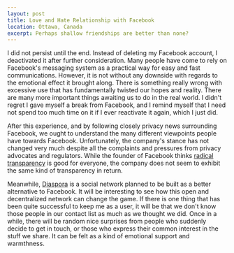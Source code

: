 ```yaml
---
layout: post
title: Love and Hate Relationship with Facebook
location: Ottawa, Canada
excerpt: Perhaps shallow friendships are better than none?
---
```


I did not persist until the end. Instead of deleting my Facebook account, I deactivated it after further consideration. Many people have come to rely on Facebook's messaging system as a practical way for easy and fast communications. However, it is not without any downside with regards to the emotional effect it brought along. There is something really wrong with excessive use that has fundamentally twisted our hopes and reality. There are many more important things awaiting us to do in the real world. I didn't regret I gave myself a break from Facebook, and I remind myself that I need not spend too much time on it if I ever reactivate it again, which I just did.

After this experience, and by following closely privacy news surrounding Facebook, we ought to understand the many different viewpoints people have towards Facebook. Unfortunately, the company's stance has not changed very much despite all the complaints and pressures from privacy advocates and regulators. While the founder of Facebook thinks [radical transparency](http://www.zephoria.org/thoughts/archives/2010/05/14/facebook-and-radical-transparency-a-rant.html) is good for everyone, the company does not seem to exhibit the same kind of transparency in return.

Meanwhile, [Diaspora](http://joindiaspora.com/) is a social network planned to be built as a better alternative to Facebook. It will be interesting to see how this open and decentralized network can change the game. If there is one thing that has been quite successful to keep me as a user, it will be that we don't know those people in our contact list as much as we thought we did. Once in a while, there will be random nice surprises from people who suddenly decide to get in touch, or those who express their common interest in the stuff we share. It can be felt as a kind of emotional support and warmthness.


